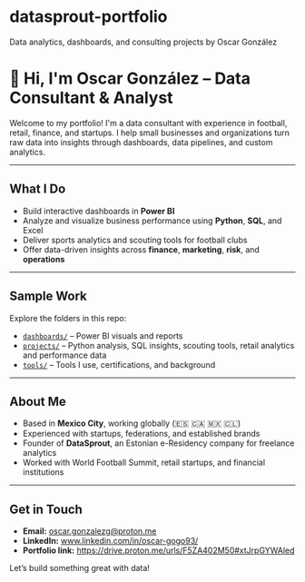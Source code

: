 # datasprout-portfolio
Data analytics, dashboards, and consulting projects by Oscar González

# 👋 Hi, I'm Oscar González – Data Consultant & Analyst

Welcome to my portfolio! I'm a data consultant with experience in football, retail, finance, and startups. I help small businesses and organizations turn raw data into insights through dashboards, data pipelines, and custom analytics.

---

## What I Do

- Build interactive dashboards in **Power BI**
- Analyze and visualize business performance using **Python**, **SQL**, and Excel
- Deliver sports analytics and scouting tools for football clubs
- Offer data-driven insights across **finance**, **marketing**, **risk**, and **operations**

---

## Sample Work

Explore the folders in this repo:

- [`dashboards/`](./dashboards) – Power BI visuals and reports
- [`projects/`](./projects) – Python analysis, SQL insights, scouting tools, retail analytics and performance data
- [`tools/`](./about) – Tools I use, certifications, and background

---

## About Me

- Based in **Mexico City**, working globally (🇪🇸 🇨🇦 🇲🇽 🇨🇱)
- Experienced with startups, federations, and established brands
- Founder of **DataSprout**, an Estonian e-Residency company for freelance analytics
- Worked with World Football Summit, retail startups, and financial institutions

---

## Get in Touch

- **Email:** oscar.gonzalezg@proton.me
- **LinkedIn:** www.linkedin.com/in/oscar-gogo93/
- **Portfolio link:** https://drive.proton.me/urls/F5ZA402M50#xtJrpGYWAled

Let’s build something great with data!
